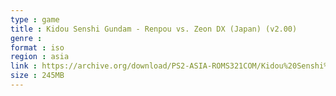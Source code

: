 ```yaml
---
type : game
title : Kidou Senshi Gundam - Renpou vs. Zeon DX (Japan) (v2.00)
genre : 
format : iso
region : asia
link : https://archive.org/download/PS2-ASIA-ROMS321COM/Kidou%20Senshi%20Gundam%20-%20Renpou%20vs.%20Zeon%20DX%20%28Japan%29%20%28v2.00%29.7z
size : 245MB
---
```

